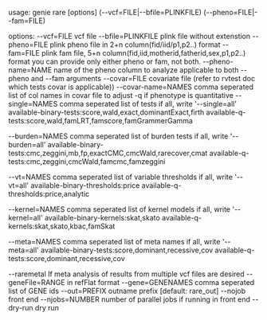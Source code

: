 usage:
 genie rare [options] (--vcf=FILE|--bfile=PLINKFILE) (--pheno=FILE|--fam=FILE)
 
options:
 --vcf=FILE                  vcf file
 --bfile=PLINKFILE           plink file without extenstion
 --pheno=FILE                plink pheno file in 2+n column(fid/iid/p1,p2..) format
 --fam=FILE                  plink fam file,  5+n column(fid,iid,motherid,fatherid,sex,p1,p2..) format
                             you can provide only either pheno or fam, not both.
 --pheno-name=NAME           name of the pheno column to analyze
                             applicable to both --pheno and --fam arguments
 --covar=FILE                covariate file (refer to rvtest doc
                             which tests covar is applicable))
 --covar-name=NAMES          comma seperated list of col names in covar file to adjust
 -q                          if phenotype is quantitative
 --single=NAMES              comma seperated list of tests
                             if all, write '--single=all'
                             available-binary-tests:score,wald,exact,dominantExact,firth
                             available-q-tests:score,wald,famLRT,famscore,famGrammerGamma

 --burden=NAMES              comma seperated list of burden tests
                             if all, write '--burden=all'
                             available-binary-tests:cmc,zeggini,mb,fp,exactCMC,cmcWald,rarecover,cmat
                             available-q-tests:cmc,zeggini,cmcWald,famcmc,famzeggini

 --vt=NAMES                  comma seperated list of variable thresholds
                             if all, write '--vt=all'
                             available-binary-thresholds:price
                             available-q-thresholds:price,analytic

 --kernel=NAMES             comma seperated list of kernel models
                            if all, write '--kernel=all'
                            available-binary-kernels:skat,skato
                            available-q-kernels:skat,skato,kbac,famSkat

 --meta=NAMES               comma seperated list of meta names
                            if all, write '--meta=all'
                            available-binary-tests:score,dominant,recessive,cov
                            available-q-tests:score,dominant,recessive,cov

 --raremetal                If meta analysis of results from multiple vcf files are desired
 --geneFile=RANGE           in refFlat format
 --gene=GENENAMES           comma seperated list of GENE ids
 --out=PREFIX               outname prefix [default: rare_out]
 --nojob                    front end
 --njobs=NUMBER             number of parallel jobs if running in front end
 --dry-run                  dry run

